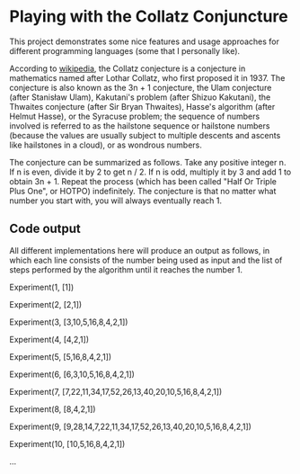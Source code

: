 # Playing with the Collatz Conjuncture

This project demonstrates some nice features and usage approaches for different programming languages (some that I personally like).

According to [wikipedia](https://en.wikipedia.org/wiki/Collatz_conjecture), the Collatz conjecture is a conjecture in mathematics named after Lothar Collatz, who first proposed it in 1937. The conjecture is also known as the 3n + 1 conjecture, the Ulam conjecture (after Stanisław Ulam), Kakutani's problem (after Shizuo Kakutani), the Thwaites conjecture (after Sir Bryan Thwaites), Hasse's algorithm (after Helmut Hasse), or the Syracuse problem; the sequence of numbers involved is referred to as the hailstone sequence or hailstone numbers (because the values are usually subject to multiple descents and ascents like hailstones in a cloud), or as wondrous numbers.

The conjecture can be summarized as follows. Take any positive integer n. If n is even, divide it by 2 to get n / 2. If n is odd, multiply it by 3 and add 1 to obtain 3n + 1. Repeat the process (which has been called "Half Or Triple Plus One", or HOTPO) indefinitely. The conjecture is that no matter what number you start with, you will always eventually reach 1.

## Code output

All different implementations here will produce an output as follows, in which each line consists of the number being used as input and the list of steps performed by the algorithm until it reaches the number 1.

Experiment(1, [1])

Experiment(2, [2,1])

Experiment(3, [3,10,5,16,8,4,2,1])

Experiment(4, [4,2,1])

Experiment(5, [5,16,8,4,2,1])

Experiment(6, [6,3,10,5,16,8,4,2,1])

Experiment(7, [7,22,11,34,17,52,26,13,40,20,10,5,16,8,4,2,1])

Experiment(8, [8,4,2,1])

Experiment(9, [9,28,14,7,22,11,34,17,52,26,13,40,20,10,5,16,8,4,2,1])

Experiment(10, [10,5,16,8,4,2,1])

...
